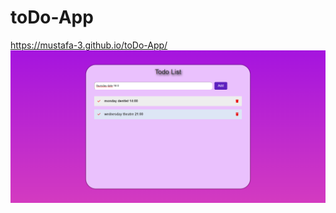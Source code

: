 # toDo-App

https://mustafa-3.github.io/toDo-App/
![](https://github.com/mustafa-3/toDo-App/blob/master/images/todo.png)
